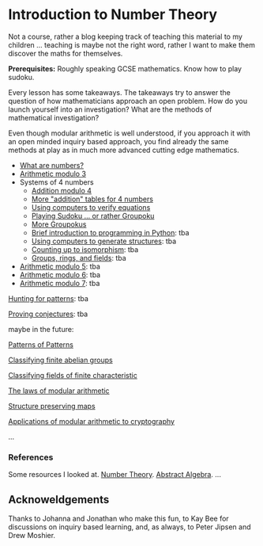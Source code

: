 # Introduction to Number Theory

Not a course, rather a blog keeping track of teaching this material to my children ... teaching is maybe not the right word, rather I want to make them discover the maths for themselves.

**Prerequisites:** Roughly speaking GCSE mathematics. Know how to play sudoku.

Every lesson has some takeaways. The takeaways try to answer the question of how mathematicians approach an open problem. How do you launch yourself into an investigation? What are the methods of mathematical investigation? 

Even though modular arithmetic is well understood, if you approach it with an open minded inquiry based approach, you find already the same methods at play as in much more advanced cutting edge mathematics.

- [What are numbers?](https://hackmd.io/@alexhkurz/ByKQ3EGiU)
- [Arithmetic modulo 3](https://hackmd.io/@alexhkurz/SyJCHSMs8)
- Systems of 4 numbers
   - [Addition modulo 4](https://hackmd.io/@alexhkurz/SJZTQ9moL)
   - [More "addition" tables for 4 numbers](https://hackmd.io/@alexhkurz/Sy4X0P4oU)
   - [Using computers to verify equations](https://hackmd.io/@alexhkurz/r1Gdg_EoU)
   - [Playing Sudoku ... or rather Groupoku](https://hackmd.io/@alexhkurz/B1w9oSPiL)
   - [More Groupokus](https://hackmd.io/@alexhkurz/S1xSrvwjL)
   - [Brief introduction to programming in Python](): tba
   - [Using computers to generate structures](): tba  
   - [Counting up to isomorphism](): tba
   - [Groups, rings, and fields](): tba
- [Arithmetic modulo 5](): tba
- [Arithmetic modulo 6](): tba
- [Arithmetic modulo 7](): tba

[Hunting for patterns](): tba

[Proving conjectures](): tba

maybe in the future:

[Patterns of Patterns]() 

[Classifying finite abelian groups](http://abstract.ups.edu/aata/section-finite-abelian-groups.html)

[Classifying fields of finite characteristic]()

[The laws of modular arithmetic]()

[Structure preserving maps]()

[Applications of modular arithmetic to cryptography]()

...

### References

Some resources I looked at. [Number Theory](http://faculty.bard.edu/~belk/math318/). [Abstract Algebra](http://abstract.ups.edu/aata/section-finite-abelian-groups.html). ...

## Acknoweldgements

Thanks to Johanna and Jonathan who make this fun, to Kay Bee for discussions on inquiry based learning, and, as always, to Peter Jipsen and Drew Moshier.
